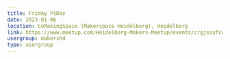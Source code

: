 ```yaml
---
title: Friday PiDay
date: 2023-01-06
location: CoMakingSpace (Makerspace Heidelberg), Heidelberg
link: https://www.meetup.com/Heidelberg-Makers-Meetup/events/crgjssyfccbjb/
usergroup: makershd
type: usergroup
---
```

